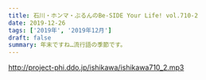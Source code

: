 ```yaml
---
title: 石川・ホンマ・ぶるんのBe-SIDE Your Life! vol.710-2
date: 2019-12-26
tags: ['2019年', '2019年12月']
draft: false
summary: 年末ですね…流行語の季節です。
---
```


http://project-phi.ddo.jp/ishikawa/ishikawa710_2.mp3
